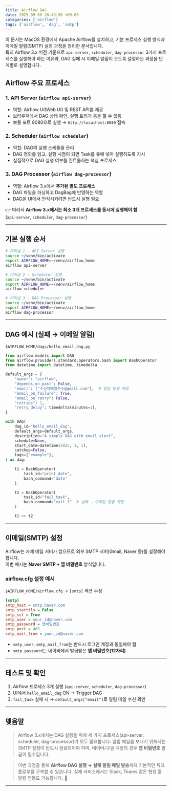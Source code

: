 ```yaml
---
title: Airflow DAG
date: 2025-09-08 20:49:58 +09:00
categories: ['airflow']
tags: ['airflow', 'dag', 'smtp']
---
```


이 문서는 MacOS 환경에서 Apache Airflow를 설치하고, 기본 프로세스 실행 방식과 이메일 알림(SMTP) 설정 과정을 정리한 문서입니다.  
특히 Airflow 3.x 버전 기준으로 `api-server`, `scheduler`, `dag-processor` 3가지 프로세스를 실행해야 하는 이유와, DAG 실패 시 이메일 알림이 오도록 설정하는 과정을 단계별로 설명합니다.


## Airflow 주요 프로세스

### 1. API Server (`airflow api-server`)
- 역할: Airflow UI(Web UI) 및 REST API를 제공
- 브라우저에서 DAG 상태 확인, 실행 트리거 등을 할 수 있음
- 보통 포트 8080으로 실행 → `http://localhost:8080` 접속

### 2. Scheduler (`airflow scheduler`)
- 역할: DAG의 실행 스케줄을 관리
- DAG 정의를 읽고, 실행 시점이 되면 Task를 큐에 넣어 실행하도록 지시
- 실질적으로 DAG 실행 여부를 컨트롤하는 핵심 프로세스

### 3. DAG Processor (`airflow dag-processor`)
- 역할: Airflow 3.x에서 **추가된 별도 프로세스**
- DAG 파일을 파싱하고 DagBag에 반영하는 역할
- DAG을 UI에서 인식시키려면 반드시 실행 필요

👉 따라서 **Airflow 3.x에서는 최소 3개 프로세스를 동시에 실행해야 함**  
(`api-server`, `scheduler`, `dag-processor`)

---

## 기본 실행 순서

```bash
# 터미널 1 - API Server 실행
source ~/venv/bin/activate
export AIRFLOW_HOME=~/venv/airflow_home
airflow api-server

# 터미널 2 - Scheduler 실행
source ~/venv/bin/activate
export AIRFLOW_HOME=~/venv/airflow_home
airflow scheduler

# 터미널 3 - DAG Processor 실행
source ~/venv/bin/activate
export AIRFLOW_HOME=~/venv/airflow_home
airflow dag-processor
```

---

## DAG 예시 (실패 → 이메일 알림)

`$AIRFLOW_HOME/dags/hello_email_dag.py`

```python
from airflow.models import DAG
from airflow.providers.standard.operators.bash import BashOperator
from datetime import datetime, timedelta

default_args = {
    "owner": "airflow",
    "depends_on_past": False,
    "email": ["수신자메일주소@gmail.com"],  # 알림 받을 메일
    "email_on_failure": True,
    "email_on_retry": False,
    "retries": 1,
    "retry_delay": timedelta(minutes=1),
}

with DAG(
    dag_id="hello_email_dag",
    default_args=default_args,
    description="A simple DAG with email alert",
    schedule=None,
    start_date=datetime(2025, 1, 1),
    catchup=False,
    tags=["example"],
) as dag:

    t1 = BashOperator(
        task_id="print_date",
        bash_command="date"
    )

    t2 = BashOperator(
        task_id="fail_task",
        bash_command="exit 1"  # 실패 → 이메일 알림 확인
    )

    t1 >> t2
```

---

## 이메일(SMTP) 설정

Airflow는 자체 메일 서버가 없으므로 외부 SMTP 서버(Gmail, Naver 등)를 설정해야 합니다.  
이번 예시는 **Naver SMTP + 앱 비밀번호** 방식입니다.

### airflow.cfg 설정 예시

`$AIRFLOW_HOME/airflow.cfg` → `[smtp]` 섹션 수정

```ini
[smtp]
smtp_host = smtp.naver.com
smtp_starttls = False
smtp_ssl = True
smtp_user = your_id@naver.com
smtp_password = 앱비밀번호
smtp_port = 465
smtp_mail_from = your_id@naver.com
```

- `smtp_user`, `smtp_mail_from`는 반드시 로그인 계정과 동일해야 함
- `smtp_password`는 네이버에서 발급받은 **앱 비밀번호(12자리)**

---

## 테스트 및 확인
1. Airflow 프로세스 3개 실행 (`api-server`, `scheduler`, `dag-processor`)
2. UI에서 `hello_email_dag` ON → Trigger DAG
3. `fail_task` 실패 시 → `default_args["email"]`로 알림 메일 수신 확인

---

## 맺음말
> Airflow 3.x에서는 DAG 실행을 위해 세 가지 프로세스(api-server, scheduler, dag-processor)가 모두 필요합니다.
> 알림 메일을 보내기 위해서는 SMTP 설정이 반드시 완료되어야 하며, 네이버/구글 계정의 경우 **앱 비밀번호** 발급이 필수입니다.

> 이번 과정을 통해 **Airflow DAG 실행 → 실패 알림 메일 발송**까지 기본적인 워크플로우를 구축할 수 있습니다.
> 실제 서비스에서는 Slack, Teams 같은 협업 툴 알림 연동도 가능합니다. 🚀

---

